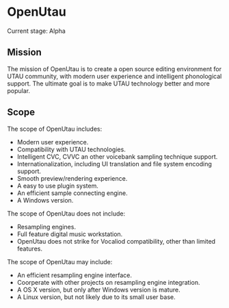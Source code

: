 # OpenUtau
Current stage: Alpha

## Mission
The mission of OpenUtau is to create a open source editing environment for UTAU community, with modern user experience and intelligent phonological support. The ultimate goal is to make UTAU technology better and more popular.

## Scope
The scope of OpenUtau includes:
- Modern user experience.
- Compatibility with UTAU technologies.
- Intelligent CVC, CVVC an other voicebank sampling technique support.
- Internationalization, including UI translation and file system encoding support.
- Smooth preview/rendering experience.
- A easy to use plugin system.
- An efficient sample connecting engine.
- A Windows version.

The scope of OpenUtau does not include:
- Resampling engines.
- Full feature digital music workstation.
- OpenUtau does not strike for Vocaliod compatibility, other than limited features.

The scope of OpenUtau may include:
- An efficient resampling engine interface.
- Coorperate with other projects on resampling engine integration.
- A OS X version, but only after Windows version is mature.
- A Linux version, but not likely due to its small user base.
